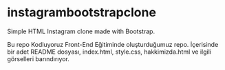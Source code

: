 # instagrambootstrapclone
Simple HTML Instagram clone made with Bootstrap.

Bu repo Kodluyoruz Front-End Eğitiminde oluşturduğumuz repo. İçerisinde bir adet README dosyası, index.html, style.css, hakkimizda.html ve ilgili görselleri barındırıyor.
